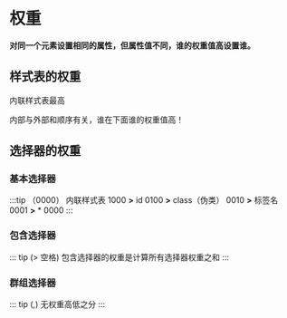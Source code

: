# 权重 

**对同一个元素设置相同的属性，但属性值不同，谁的权重值高设置谁。** 

## 样式表的权重 

内联样式表最高 

内部与外部和顺序有关，谁在下面谁的权重值高！ 

## 选择器的权重 

### 基本选择器 
:::tip （0000）
内联样式表  1000 **>** id  0100 **>** class（伪类）  0010 **>** 标签名  0001 **>** *  0000 
:::

### 包含选择器 
::: tip (> 空格)
包含选择器的权重是计算所有选择器权重之和 
:::

### 群组选择器 
::: tip (,)
无权重高低之分 
:::

